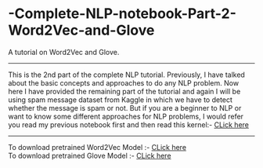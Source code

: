 # -Complete-NLP-notebook-Part-2-Word2Vec-and-Glove
A tutorial on Word2Vec and Glove.
<hr>
This is the 2nd part of the complete NLP tutorial. Previously, I have talked about the basic concepts and approaches to do any NLP problem. Now here I have provided the remaining part of the tutorial and again I will be using spam message dataset from Kaggle in which we have to detect whether the message is spam or not. But if you are a beginner to NLP or want to know some different approaches for NLP problems, I would refer you read my previous notebook first and then read this kernel:- <a href = "https://github.com/Printutcarsh/Complete-NLP-notebook--spam-message-classifier">CLick here</a>
<hr>
To download pretrained Word2Vec Model :- <a href = "https://www.kaggle.com/umbertogriffo/googles-trained-word2vec-model-in-python">CLick here</a> <br>
To download pretrained Glove Model :- <a href = "https://www.kaggle.com/rtatman/glove-global-vectors-for-word-representation">CLick here</a>
  
